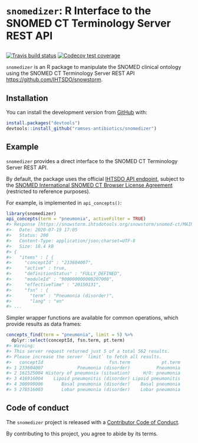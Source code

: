 
<!-- README.md is generated from README.Rmd. Please edit that file -->

<h1>

<code>snomedizer</code>: R Interface to the SNOMED CT Terminology Server
REST API

</h1>

<!-- badges: start -->

[![Travis build
status](https://travis-ci.org/ramses-antibiotics/snomedizer.svg?branch=master)](https://travis-ci.org/ramses-antibiotics/snomedizer)
[![Codecov test
coverage](https://codecov.io/gh/ramses-antibiotics/snomedizer/branch/master/graph/badge.svg)](https://codecov.io/gh/ramses-antibiotics/snomedizer?branch=master)
<!-- badges: end -->

<p class="lead">

<code>snomedizer</code> is an R package to manipulate the SNOMED
clinical ontology using the SNOMED CT Terminology Server REST API
<https://github.com/IHTSDO/snowstorm>.

</p>

## Installation

<!-- 
You can install the released version of snomedizer from [CRAN](https://CRAN.R-project.org) with:

``` r
install.packages("snomedizer")
```
-->

You can install the development version from
[GitHub](https://github.com/ramses-antibiotics/snomedizer) with:

``` r
install.packages("devtools")
devtools::install_github("ramses-antibiotics/snomedizer")
```

## Example

`snomedizer` provides a direct interface to the SNOMED CT Terminology
Server REST API.

By default, the package uses the official [IHTSDO API
endpoint](https://browser.ihtsdotools.org/snowstorm/snomed-ct/), subject
to the [SNOMED International SNOMED CT Browser License
Agreement](https://browser.ihtsdotools.org/) (restricted to reference
purposes).

For example,  is implemented in `api_concepts()`:

``` r
library(snomedizer)
api_concepts(term = "pneumonia", activeFilter = TRUE)
#> Response [https://snowstorm.ihtsdotools.org/snowstorm/snomed-ct/MAIN/concepts?term=pneumonia&limit=50&offset=0&activeFilter=TRUE]
#>   Date: 2020-07-19 17:05
#>   Status: 200
#>   Content-Type: application/json;charset=UTF-8
#>   Size: 18.4 kB
#> {
#>   "items" : [ {
#>     "conceptId" : "233604007",
#>     "active" : true,
#>     "definitionStatus" : "FULLY_DEFINED",
#>     "moduleId" : "900000000000207008",
#>     "effectiveTime" : "20150131",
#>     "fsn" : {
#>       "term" : "Pneumonia (disorder)",
#>       "lang" : "en"
#> ...
```

Simpler wrapper functions are available for common operations, which
provide results as data frames:

``` r
concepts_find(term = "pneumonia", limit = 5) %>% 
  dplyr::select(conceptId, fsn.term, pt.term) 
#> Warning: 
#> This server request returned just 5 of a total 562 results.
#> Please increase the server `limit` to fetch all results.
#>   conceptId                         fsn.term            pt.term
#> 1 233604007             Pneumonia (disorder)          Pneumonia
#> 2 161525004 History of pneumonia (situation)     H/O: pneumonia
#> 3 416916004    Lipoid pneumonitis (disorder) Lipoid pneumonitis
#> 4 300999006       Basal pneumonia (disorder)    Basal pneumonia
#> 5 278516003       Lobar pneumonia (disorder)    Lobar pneumonia
```

## Code of conduct

The `snomedizer` project is released with a [Contributor Code of
Conduct](CODE_OF_CONDUCT.md).

By contributing to this project, you agree to abide by its terms.
